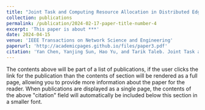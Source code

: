 ```yaml
---
title: "Joint Task and Computing Resource Allocation in Distributed Edge Computing Systems via Multi-Agent Deep Reinforcement Learning"
collection: publications
permalink: /publication/2024-02-17-paper-title-number-4
excerpt: 'This paper is about ***'
date: 2024-04-15
venue: 'IEEE Transactions on Network Science and Engineering'
paperurl: 'http://academicpages.github.io/files/paper3.pdf'
citation: 'Yan Chen, Yanjing Sun, Hao Yu, and Tarik Taleb. Joint Task and Computing Resource Allocation in Distributed Edge Computing Systems via Multi-Agent Deep Reinforcement Learning. IEEE Transactions on Network Science and Engineering, 2024 (To appear) doi: 10.1109/TNSE.2024.3375374'
---
```


The contents above will be part of a list of publications, if the user clicks the link for the publication than the contents of section will be rendered as a full page, allowing you to provide more information about the paper for the reader. When publications are displayed as a single page, the contents of the above "citation" field will automatically be included below this section in a smaller font.

